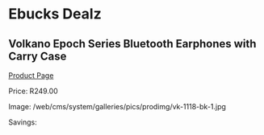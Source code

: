 
# Ebucks Dealz
## Volkano Epoch Series Bluetooth Earphones with Carry Case
[Product Page](https://www.ebucks.com/web/shop/productSelected.do?prodId=1197580374&catId=714972256)

Price: R249.00

Image: /web/cms/system/galleries/pics/prodimg/vk-1118-bk-1.jpg

Savings: 


	